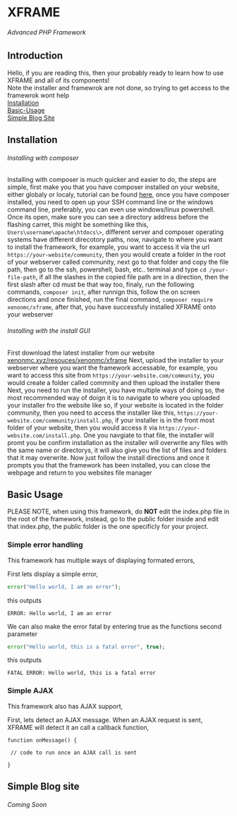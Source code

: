 # XFRAME
###### Advanced PHP Framework
 
## Introduction
Hello, if you are reading this, then your probably ready to learn how to use XFRAME and all of its components! <br>
Note the installer and framewrok are not done, so trying to get access to the framewrok wont help <br>
[Installation](#Installation)<br>
[Basic-Usage](#Basic-Usage)<br>
[Simple Blog Site](#Simple-Blog-Site)

## Installation

###### Installing with composer

Installing with composer is much quicker and easier to do, the steps are simple, first make you that you have composer installed on your website, either globaly or localy, tutorial can be found [here](https://getcomposer.org), once you have composer installed, you need to open up your SSH command line or the windows command line, preferably, you can even use windows/linux powershell. Once its open, make sure you can see a directory address before the flashing carret, this might be something like this, `Users\username\apache\htdocs\>`, different server and composer operating systems have different direcotory paths, now, navigate to where you want to install the framework, for example, you want to access it via the url `https://your-website/community`, then you would create a folder in the root of your webserver called community, next go to that folder and copy the file path, then go to the ssh, powershell, bash, etc.. terminal and type `cd /your-file-path`, if all the slashes in the copied file path are in a direction, then the first slash after cd must be that way too, finaly, run the following commands, `composer init`, after runnign this, follow the on screen directions and once finished, run the final command, `composer require xenonmc/xframe`, after that, you have successfuly installed XFRAME onto your webserver

###### Installing with the install GUI
First download the latest installer from our website <br>
[xenonmc.xyz/resouces/xenonmc/xframe](https://xenonmc.xyz/resources/xenonmc/xframe)
Next, upload the installer to your webserver where you want the framework accessable, for example, you want to access this site from `https://your-website.com/community`, you would create a folder called commnity and then upload the installer there 
Next, you need to run the installer, you have multiple ways of doing so, the most recommended way of doign it is to navigate to where you uploaded your installer fro the website like so, if your website is located in the folder community, then you need to access the installer like this, `https://your-website.com/community/install.php`, if your installer is in the front most folder of your website, then you would access it via `https://your-website.com/install.php`. One you navgiate to that file, the installer will promt you be confirm installation as the installer will overwrite any files with the same name or directorys, it will also give you the list of files and folders that it may overwrite. Now just follow the install directions and once it prompts you that the framework has been installed, you can close the webpage and return to you websites file manager

## Basic Usage
PLEASE NOTE, when using this framework, do **NOT** edit the index.php file in the root of the framework, instead, go to the public folder inside and edit that index.php,
the public folder is the one specificly for your project.

### Simple error handling

This framework has multiple ways of displaying formated errors,

First lets display a simple error, 
```php
error("Hello world, I am an error");
```
this outputs
```
ERROR: Hello world, I am an error
```


We can also make the error fatal by entering true as the functions second parameter
```php
error("Hello world, this is a fatal error", true);
```
this outputs
```
FATAL ERROR: Hello world, this is a fatal error
```

### Simple AJAX

This framework also has AJAX support,

First, lets detect an AJAX message. When an AJAX request is sent, XFRAME will detect it an call a callback function, 
```
function onMessage() {

 // code to run once an AJAX call is sent

}
```
## Simple Blog site
###### Coming Soon
